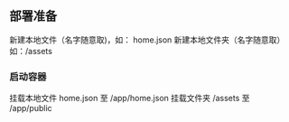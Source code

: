 ## 部署准备

新建本地文件（名字随意取)，如： home.json
新建本地文件夹（名字随意取） 如：/assets

### 启动容器

挂载本地文件 home.json 至 /app/home.json
挂载文件夹 /assets 至 /app/public
